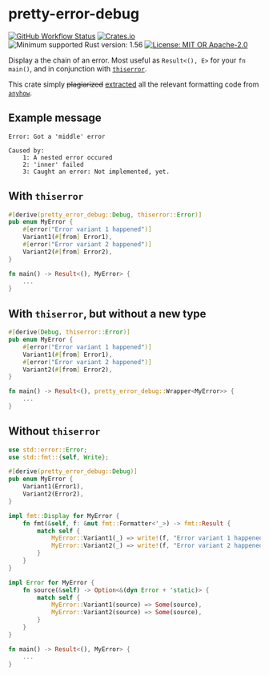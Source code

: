 # pretty-error-debug

[![GitHub Workflow Status](https://img.shields.io/github/actions/workflow/status/Kijewski/pretty-error-debug/ci.yml?branch=main&logo=github)](https://github.com/Kijewski/pretty-error-debug/actions/workflows/ci.yml)
[![Crates.io](https://img.shields.io/crates/v/pretty-error-debug?logo=rust)](https://crates.io/crates/pretty-error-debug)
![Minimum supported Rust version: 1.56](https://img.shields.io/badge/rustc-1.60+-important?logo=rust "Minimum Supported Rust Version: 1.56")
[![License: MIT OR Apache-2.0](https://img.shields.io/badge/license-MIT%20OR%20Apache--2.0-informational?logo=apache)](/LICENSE-MIT "License: MIT OR Apache-2.0")

Display a the chain of an error. Most useful as `Result<(), E>` for your `fn main()`,
and in conjunction with [`thiserror`](https://crates.io/crates/thiserror).

This crate simply <del>plagiarized</del> <ins>extracted</ins> all the relevant formatting code from
[`anyhow`](https://crates.io/crates/anyhow).

## Example message

```text
Error: Got a 'middle' error

Caused by:
    1: A nested error occured
    2: 'inner' failed
    3: Caught an error: Not implemented, yet.
```

## With `thiserror`

```rust
#[derive(pretty_error_debug::Debug, thiserror::Error)]
pub enum MyError {
    #[error("Error variant 1 happened")]
    Variant1(#[from] Error1),
    #[error("Error variant 2 happened")]
    Variant2(#[from] Error2),
}

fn main() -> Result<(), MyError> {
    ...
}
```

## With `thiserror`, but without a new type

```rust
#[derive(Debug, thiserror::Error)]
pub enum MyError {
    #[error("Error variant 1 happened")]
    Variant1(#[from] Error1),
    #[error("Error variant 2 happened")]
    Variant2(#[from] Error2),
}

fn main() -> Result<(), pretty_error_debug::Wrapper<MyError>> {
    ...
}
```

## Without `thiserror`

```rust
use std::error::Error;
use std::fmt::{self, Write};

#[derive(pretty_error_debug::Debug)]
pub enum MyError {
    Variant1(Error1),
    Variant2(Error2),
}

impl fmt::Display for MyError {
    fn fmt(&self, f: &mut fmt::Formatter<'_>) -> fmt::Result {
        match self {
            MyError::Variant1(_) => write!(f, "Error variant 1 happened"),
            MyError::Variant2(_) => write!(f, "Error variant 2 happened"),
        }
    }
}

impl Error for MyError {
    fn source(&self) -> Option<&(dyn Error + 'static)> {
        match self {
            MyError::Variant1(source) => Some(source),
            MyError::Variant2(source) => Some(source),
        }
    }
}

fn main() -> Result<(), MyError> {
    ...
}
```
